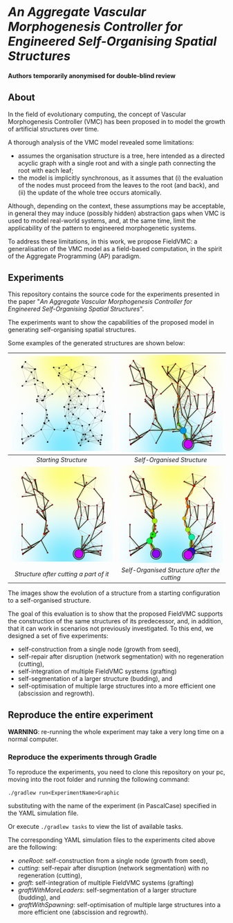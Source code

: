 # _An Aggregate Vascular Morphogenesis Controller for Engineered Self-Organising Spatial Structures_

#### Authors temporarily anonymised for double-blind review

## About

In the field of evolutionary computing, the concept of Vascular Morphogenesis Controller (VMC) 
has been proposed in to model the growth of artificial structures over time.

A thorough analysis of the VMC model revealed some limitations:
- assumes the organisation structure is a tree, here intended as a directed acyclic graph with a single root and with a single path connecting the root with each leaf;
- the model is implicitly synchronous, as it assumes that (i) the evaluation of the nodes must proceed from the leaves to the root (and back), and (ii) the update of the whole tree occurs atomically.
  
Although, depending on the context, these assumptions may be acceptable, in general they may induce (possibly hidden) 
abstraction gaps when VMC is used to model real-world systems, and, at the same time, limit the applicability of the 
pattern to engineered morphogenetic systems.

To address these limitations, in this work, we propose FieldVMC: a generalisation of the VMC model as a field-based 
computation, in the spirit of the Aggregate Programming (AP) paradigm.

## Experiments

This repository contains the source code for the experiments presented in the paper
"_An Aggregate Vascular Morphogenesis Controller for Engineered Self-Organising Spatial Structures_".

The experiments want to show the capabilities of the proposed model in generating self-organising spatial structures.

Some examples of the generated structures are shown below:

|   ![starting_structure](./images/cutting01.png)    |        ![self-organised_structure](./images/cutting19.png)        |
|:--------------------------------------------------:|:-----------------------------------------------------------------:|
|                *Starting Structure*                |                    *Self-Organised Structure*                     |
| ![structure_after_cutting](./images/cutting21.png) | ![self-organised_structure_after_cutting](./images/cutting27.png) |
|       *Structure after cutting a part of it*       |           *Self-Organised Structure after the cutting*            | 

The images show the evolution of a structure from a starting configuration to a self-organised structure.

The goal of this evaluation is to show that the proposed FieldVMC supports the construction of the same structures of its 
predecessor, and, in addition, that it can work in scenarios not previously investigated. 
To this end, we designed a set of five experiments:
- self-construction from a single node (growth from seed),
- self-repair after disruption (network segmentation) with no regeneration (cutting),
- self-integration of multiple FieldVMC systems (grafting)
- self-segmentation of a larger structure (budding), and
- self-optimisation of multiple large structures into a more efficient one (abscission and regrowth).

## Reproduce the entire experiment

**WARNING**: re-running the whole experiment may take a very long time on a normal computer.

### Reproduce the experiments through Gradle

To reproduce the experiments, 
    you need to clone this repository on your pc,
    moving into the root folder and running the following command:

```shell
./gradlew run<ExperimentName>Graphic
```
substituting <ExperimentName> with the name of the experiment (in PascalCase) specified in the YAML simulation file.

Or execute ```./gradlew tasks``` to view the list of available tasks.

The corresponding YAML simulation files to the experiments cited above are the following:
- _oneRoot_: self-construction from a single node (growth from seed),
- _cutting_: self-repair after disruption (network segmentation) with no regeneration (cutting),
- _graft_: self-integration of multiple FieldVMC systems (grafting)
- _graftWithMoreLeaders_: self-segmentation of a larger structure (budding), and
- _graftWithSpawning_: self-optimisation of multiple large structures into a more efficient one (abscission and regrowth).
